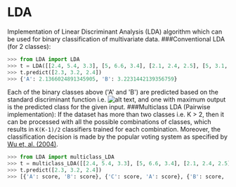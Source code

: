 LDA
===
Implementation of Linear Discriminant Analysis (LDA) algorithm which can be used for binary classification of multivariate data.
###Conventional LDA (for 2 classes):
```python
>>> from LDA import LDA
>>> t = LDA([[2.4, 5.4, 3.3], [5, 6.6, 3.4], [2.1, 2.4, 2.5], [5, 3.1, 6]], ['A', 'A', 'B', 'B'])
>>> t.predict([2.3, 3.2, 2.4])
>>> {'A': 2.1366024891345905, 'B': 3.2231442139356759}
```
Each of the binary classes above ('A' and 'B') are predicted based on the standard discriminant function i.e. ![alt text](https://github.com/saifuddin778/LDA/raw/master/images/lda.png ""), and one with maximum output is the predicted class for the given input.
###Multiclass LDA (Pairwise implementation):
If the dataset has more than two classes i.e. K > 2, then it can be processed with all the possible combinations of classes, which results in ```K(K-1)/2``` classifiers trained for each combination. Moreover, the classification decision is made by the popular voting system as specified by [Wu et, al. (2004)](http://www.csie.ntu.edu.tw/~cjlin/papers/svmprob/svmprob.pdf).
```python
>>> from LDA import multiclass_LDA
>>> t = multiclass_LDA([[2.4, 5.4, 3.3], [5, 6.6, 3.4], [2.1, 2.4, 2.5], [5, 3.1, 6]], ['A', 'B', 'C', 'D'])
>>> t.predict([2.3, 3.2, 2.4])
>>> [{'A': score, 'B': score}, {'C': score, 'A': score}, {'B': score, 'C': score}]
```
